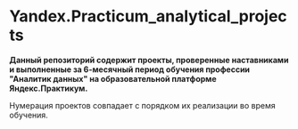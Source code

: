 # Yandex.Practicum_analytical_projects

**Данный репозиторий содержит проекты, проверенные наставниками и выполненные за 6-месячный период обучения профессии "Аналитик данных" на образовательной платформе Яндекс.Практикум.**

Нумерация проектов совпадает с порядком их реализации во время обучения.
